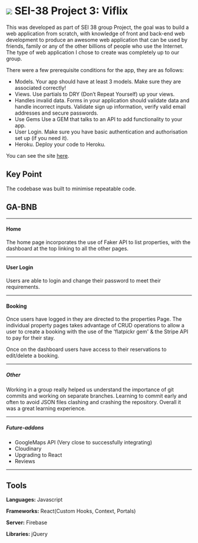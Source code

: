 # ![](app/assets/images/GA.png) SEI-38 Project 3: Viflix


This was developed as part of SEI 38 group Project, the goal was to build a web application from scratch, with knowledge of front and back-end web development to produce an awesome web application that can be used by friends, family or any of the other billions of people who use the Internet. The type of web application I chose to create was completely up to our group.

There were a few prerequisite conditions for the app, they are as follows:

- Models. Your app should have at least 3 models. Make sure they are associated correctly!
- Views. Use partials to DRY (Don’t Repeat Yourself) up your views.
- Handles invalid data. Forms in your application should validate data and handle incorrect inputs. Validate sign up information, verify valid email addresses and secure passwords.
- Use Gems Use a GEM that talks to an API to add functionality to your app.
- User Login. Make sure you have basic authentication and authorisation set up (if you need it).
- Heroku. Deploy your code to Heroku.



You can see the site [here](https://rental-marketplace2020.herokuapp.com/).

## Key Point
The codebase was built to minimise repeatable code.


## GA-BNB
---
#### Home

The home page incorporates the use of Faker API to list properties, with the dashboard at the top linking to all the other pages.

---
#### User Login

Users are able to login and change their password to meet their requirements.

----

#### Booking

Once users have logged in they are directed to the properties Page. The individual property  pages takes advantage of CRUD operations to allow a user to create a booking with the use of the 'flatpickr gem' & the Stripe API to pay for their stay.

Once on the dashboard users have access to their reservations to edit/delete a booking.  

---

##### Other

Working in a group really helped us understand the importance of git commits and working on separate branches. Learning to commit early and often to avoid JSON files clashing and crashing the repository. Overall it was a great learning experience.

---

##### Future-addons

- GoogleMaps API (Very close to successfully integrating)
- Cloudinary
- Upgrading to React
- Reviews

---

## Tools
**Languages:** Javascript

**Frameworks:** React(Custom Hooks, Context, Portals)

**Server:** Firebase

**Libraries:** jQuery
